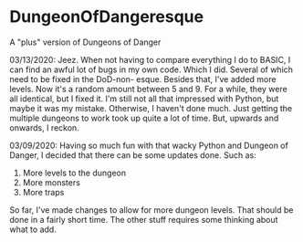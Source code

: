 # DungeonOfDangeresque
A "plus" version of Dungeons of Danger

03/13/2020: Jeez. When not having to compare everything I do to BASIC, I can find an awful
lot of bugs in my own code. Which I did. Several of which need to be fixed in the DoD-non-
esque. Besides that, I've added more levels. Now it's a random amount between 5 and 9. For
a while, they were all identical, but I fixed it. I'm still not all that impressed with Python, but
maybe it was my mistake.
			Otherwise, I haven't done much. Just getting the multiple dungeons to work
took up quite a lot of time. But, upwards and onwards, I reckon.

03/09/2020: Having so much fun with that wacky Python and Dungeon of Danger, I decided that there can be some updates done.
Such as:
1) More levels to the dungeon
2) More monsters
3) More traps

So far, I've made changes to allow for more dungeon levels. That should be done in a fairly short time. The other stuff
requires some thinking about what to add.

